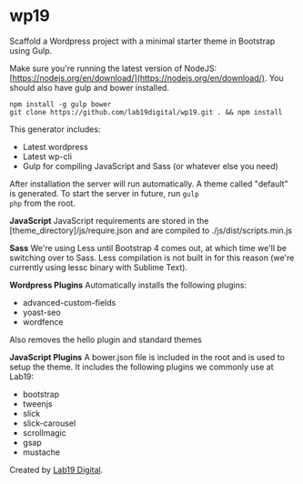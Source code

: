 # wp19

Scaffold a Wordpress project with a minimal starter theme in Bootstrap using Gulp.

Make sure you're running the latest version of NodeJS: [https://nodejs.org/en/download/](https://nodejs.org/en/download/). You should also have gulp and bower installed.
	
	npm install -g gulp bower
	git clone https://github.com/lab19digital/wp19.git . && npm install

This generator includes:

* Latest wordpress
* Latest wp-cli
* Gulp for compiling JavaScript and Sass (or whatever else you need)

After installation the server will run automatically. A theme called "default" is generated. To start the server in future, run <code>gulp php</code> from the root.

**JavaScript**
JavaScript requirements are stored in the [theme_directory]/js/require.json and are compiled to ./js/dist/scripts.min.js

**Sass**
We're using Less until Bootstrap 4 comes out, at which time we'll be switching over to Sass. Less compilation is not built in for this reason (we're currently using lessc binary with Sublime Text). 

**Wordpress Plugins**
Automatically installs the following plugins:

* advanced-custom-fields
* yoast-seo
* wordfence

Also removes the hello plugin and standard themes

**JavaScript Plugins**
A bower.json file is included in the root and is used to setup the theme. It includes the following plugins we commonly use at Lab19:

* bootstrap
* tweenjs
* slick
* slick-carousel
* scrollmagic
* gsap
* mustache

Created by <a href="http://lab19digital.com">Lab19 Digital</a>.